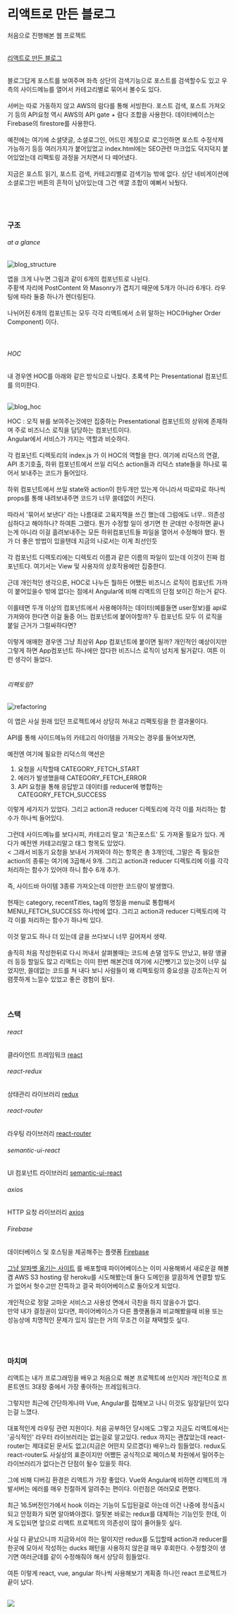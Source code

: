 # 리액트로 만든 블로그

처음으로 진행해본 웹 프로젝트<br>
<br>

[리액트로 만든 블로그](http://yoon.se)

<br>
블로그답게 포스트를 보여주며 좌측 상단의 검색기능으로 포스트를 검색할수도 있고 우측의 사이드메뉴를 열어서 카테고리별로 묶어서 볼수도 있다.<br>
<br>
서버는 따로 가동하지 않고 AWS의 람다를 통해 서빙한다. 포스트 검색, 포스트 가져오기 등의 API요청 역시 AWS의 API gate + 람다 조합을 사용한다. 데이터베이스는 Firebase의 firestore를 사용한다.<br>
<br>
예전에는 여기에 소셜댓글, 소셜로그인, 어드민 계정으로 로그인하면 포스트 수정삭제 가능하기 등등 여러가지가 붙어있었고 index.html에는 SEO관련 마크업도 덕지덕지 붙어있었는데 리팩토링 과정을 거치면서 다 떼어냈다. <br>
<br>
지금은 포스트 읽기, 포스트 검색, 카테고리별로 검색기능 밖에 없다. 상단 네비게이션에 소셜로그인 버튼의 흔적이 남아있는데 그건 색깔 조합이 예뻐서 놔뒀다. <br>
<br>
<br>
<br>

### 구조

###### at a glance

![blog_structure](https://user-images.githubusercontent.com/47002080/52105737-366fe080-2633-11e9-933d-d03fd38246d2.png)

앱을 크게 나누면 그림과 같이 6개의 컴포넌트로 나뉜다. <br>
주황색 자리에 PostContent 와 Masonry가 겹치기 때문에 5개가 아니라 6개다. 라우팅에 따라 둘중 하나가 렌더링된다.<br>
<br>
나뉘어진 6개의 컴포넌트는 모두 각각 리액트에서 소위 말하는 HOC(Higher Order Component) 이다. <br>
<br>
<br>

###### HOC

내 경우엔 HOC를 아래와 같은 방식으로 나눴다. 초록색 P는 Presentational 컴포넌트를 의미한다. <br>
<br>

![blog_hoc](https://user-images.githubusercontent.com/47002080/52105759-4e476480-2633-11e9-8f87-815880a1ba44.png)

HOC : 오직 뷰를 보여주는것에만 집중하는 Presentational 컴포넌트의 상위에 존재하며 주로 비즈니스 로직을 담당하는 컴포넌트이다.  <br>
Angular에서 서비스가 가지는 역할과 비슷하다. <br>
<br>
각 컴포넌트 디렉토리의 index.js 가 이 HOC의 역할을 한다. 여기에 리덕스의 연결, API 초기호출, 하위 컴포넌트에서 쓰일 리덕스 action들과 리덕스 state들을 하나로 묶어서 보내주는 코드가 들어있다. <br>
<br>
하위 컴포넌트에서 쓰일 state와 action이 한두개만 있는게 아니라서 따로따로 하나씩 props를 통해 내려보내주면 코드가 너무 쓸데없이 커진다. <br>
<br>
따라서 '묶어서 보낸다' 라는 나름대로 고육지책을 쓰긴 했는데 그럼에도 너무.. 의존성 심하다고 해야하나? 하여튼 그랬다. 뭔가 수정할 일이 생기면 한 군데만 수정하면 끝나는게 아니라 이걸 흘려보내주는 모든 하위컴포넌트들 파일을 열어서 수정해야 했다. 뭔가 더 좋은 방법이 있을텐데 지금의 나로서는 이게 최선인듯 <br>
<br>
각 컴포넌트 디렉토리에는 디렉토리 이름과 같은 이름의 파일이 있는데 이것이 진짜 컴포넌트다. 여기서는 View 및 사용자의 상호작용에만 집중한다. <br>
<br>
근데 개인적인 생각으론, HOC로 나누든 뭘하든 어쨌든 비즈니스 로직이 컴포넌트 가까이 붙어있을수 밖에 없다는 점에서 Angular에 비해 리액트의 단점 보이긴 하는거 같다. <br>
<br>
이를테면 두개 이상의 컴포넌트에서 사용해야하는 데이터(예를들면 user정보)를 api로 가져와야 한다면 이걸 둘중 어느 컴포넌트에 붙어야할까? 두 컴포넌트 모두 이 로직을 붙일 근거가 그럴싸하다면? <br>
<br>
이렇게 애매한 경우엔 그냥 최상위 App 컴포넌트에 붙이면 될까? 개인적인 예상이지만 그렇게 하면 App컴포넌트 하나에만 잡다한 비즈니스 로직이 넘치게 될거같다. 여튼 이런 생각이 들었다.<br>
<br>

###### 리팩토링?

![refactoring](https://user-images.githubusercontent.com/47002080/52173664-0b6cc480-27cc-11e9-8bb6-e6dba5913e9a.jpg)


이 앱은 사실 원래 있던 프로젝트에서 상당히 쳐내고 리팩토링을 한 결과물이다. <br>
<br>
API를 통해 사이드메뉴의 카테고리 아이템을 가져오는 경우를 들어보자면, <br>
<br>
예전엔 여기에 필요한 리덕스의 액션은 <br>
1. 요청을 시작할때 CATEGORY_FETCH_START <br>
2. 에러가 발생했을때 CATEGORY_FETCH_ERROR  <br> 
3. API 요청을 통해 응답받고 데이터를 reducer에 병합하는 CATEGORY_FETCH_SUCCESS <br>

이렇게 세가지가 있었다. 그리고 action과 reducer 디렉토리에 각각 이를 처리하는 함수가 하나씩 들어있다. <br>
<br>
그런데 사이드메뉴를 보다시피, 카테고리 말고 '최근포스트' 도 가져올 필요가 있다. 게다가 예전엔 카테고리말고 태그 항목도 있었다. <br>
<
그래서 비동기 요청을 보내서 가져와야 하는 항목은 총 3개인데, 그말은 즉 필요한 action의 종류는 여기에 3곱해서 9개. 그리고 action과 reducer 디렉토리에 이를 각각 처리하는 함수가 있어야 하니 함수 6개 추가.<br>
<br>
즉, 사이드바 아이템 3종류 가져오는데 이만한 코드량이 발생했다. <br>
<br>
현재는 category, recentTitles, tag의 명칭을 menu로 통합해서 MENU_FETCH_SUCCESS 하나밖에 없다. 그리고 action과 reducer 디렉토리에 각각 이를 처리하는 함수가 하나씩 있다. <br>
<br>
이것 말고도 하나 더 있는데 글을 쓰다보니 너무 길어져서 생략. <br>
<br>
솔직히 처음 작성한뒤로 다시 꺼내서 살펴볼때는 코드에 손댈 엄두도 안났고, 뷰랑 앵귤러 등등 할일도 많고 리액트는 이미 한번 해본건데 여기에 시간뺏기고 있는것이 너무 싫었지만, 쓸데없는 코드를 쳐 내다 보니 사람들이 왜 리팩토링의 중요성을 강조하는지 어렴풋하게 느낄수 있었고 좋은 경험이 됬다. <br> 
<br>
<br>

### 스택

###### react
클라이언트 프레임워크
[react](https://reactjs.org/)

###### react-redux
상태관리 라이브러리
[redux](https://www.npmjs.com/package/redux)

###### react-router
라우팅 라이브러리
[react-router](https://www.npmjs.com/package/react-router)

###### semantic-ui-react
UI 컴포넌트 라이브러리
[semantic-ui-react](https://react.semantic-ui.com/)

###### axios
HTTP 요청 라이브러리
[axios](https://www.npmjs.com/package/axios)

###### Firebase
데이터베이스 및 호스팅을 제공해주는 플랫폼
[Firebase](https://firebase.google.com/) <br>
<br>
[그냥 알파벳 옮기는 사이트](http://github.com/seyoongit/jma) 를 배포할때 파이어베이스는 이미 사용해봐서 새로운걸 해볼겸 AWS S3 hosting 랑 heroku를 시도해봤는데 둘다 도메인을 깔끔하게 연결할 방도가 없어서 헛수고만 잔뜩하고 결국 파이어베이스로 돌아오게 되었다. <br>
<br>
개인적으로 정말 고마운 서비스고 사용성 면에서 극찬을 하지 않을수가 없다. <br>
만약 내가 결정권이 있다면, 파이어베이스가 다른 플랫폼들과 비교해봤을때 비용 또는 성능상에 치명적인 문제가 있지 않는한 거의 무조건 이걸 채택할듯 싶다. <br>


<br>
<br>

### 마치며

리액트는 내가 프로그래밍을 배우고 처음으로 해본 프로젝트에 쓰인지라 개인적으로 프론트엔드 3대장 중에서 가장 좋아하는 프레임워크다. <br>
<br>
그렇지만 최근에 간단하게나마 Vue, Angular를 접해보고 나니 이것도 일장일단이 있다는걸 느꼈다. <br>
<br>
대표적인게 라우팅 관련 지원이다. 처음 공부하던 당시에도 그렇고 지금도 리액트에서는 '공식적인' 라우터 라이브러리는 없는걸로 알고있다. redux 까지는 괜찮았는데 react-router는 제대로된 문서도 없고(지금은 어떤지 모르겠다) 배우느라 힘들었다. redux도 react-router도 사실상의 표준이지만 어쨌든 공식적으로 페이스북 차원에서 밀어주는 라이브러리가 없다는건 단점이 될수 있을듯 하다.  <br>
<br>
그에 비해 디버깅 환경은 리액트가 가장 좋았다. Vue와 Angular에 비하면 리액트의 개발서버는 에러를 매우 친절하게 알려주는 편이다. 이런점은 여러모로 편했다. <br>
<br>
최근 16.5버전인가에서 hook 이라는 기능이 도입된걸로 아는데 이건 나중에 정식출시되고 안정화가 되면 알아봐야겠다. 얼핏본 바로는 redux를 대체하는 기능인듯 한데, 이게 도입되면 앞으로 리액트 프로젝트의 의존성이 많이 줄어들듯 싶다.  <br>
<br>
사실 다 끝났으니까 지금와서야 하는 말이지만 redux를 도입할때 action과 reducer를 한곳에 모아서 작성하는 ducks 패턴을 사용하지 않은걸 매우 후회한다. 수정할것이 생기면 여러군데를 같이 수정해줘야 해서 상당히 힘들었다. <br>
<br>
여튼 이렇게 react, vue, angular 하나씩 사용해보기 계획중 하나인 react 프로젝트가 끝이 났다.
<br>
<br>

![](https://user-images.githubusercontent.com/47002080/52105779-6f0fba00-2633-11e9-97fe-ada9fbd0d929.gif)

